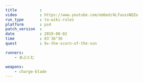 ```yaml
---
title          :
video          : https://www.youtube.com/embed/ALfuussNQZo
run_type       : ta-wiki-rules
platform       : ps4
patch_version  : 
date           : 2019-08-02
time           : 03'36"36
quest          : 9★-the-scorn-of-the-sun

runners:
    - あぷとむ

weapons:
    - charge-blade
---
```

